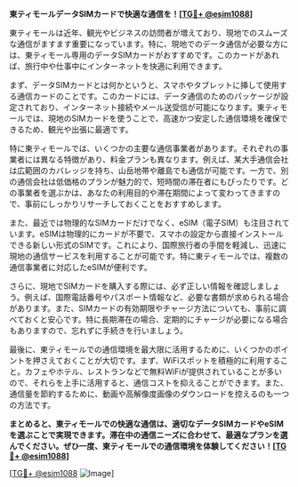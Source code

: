 **東ティモールデータSIMカードで快適な通信を！[[TG💪+ @esim1088](https://t.me/s/esim1088)]**

東ティモールは近年、観光やビジネスの訪問者が増えており、現地でのスムーズな通信がますます重要になっています。特に、現地でのデータ通信が必要な方には、東ティモール専用のデータSIMカードがおすすめです。このカードがあれば、旅行中や仕事中にインターネットを快適に利用できます。

まず、データSIMカードとは何かというと、スマホやタブレットに挿して使用する通信カードのことです。このカードには、データ通信のためのパッケージが設定されており、インターネット接続やメール送受信が可能になります。東ティモールでは、現地のSIMカードを使うことで、高速かつ安定した通信環境を確保できるため、観光や出張に最適です。

特に東ティモールでは、いくつかの主要な通信事業者があります。それぞれの事業者には異なる特徴があり、料金プランも異なります。例えば、某大手通信会社は広範囲のカバレッジを持ち、山岳地帯や離島でも通信が可能です。一方で、別の通信会社は低価格のプランが魅力的で、短時間の滞在者にもぴったりです。どの事業者を選ぶかは、あなたの利用目的や滞在期間によって変わってきますので、事前にしっかりリサーチしておくことをおすすめします。

また、最近では物理的なSIMカードだけでなく、eSIM（電子SIM）も注目されています。eSIMは物理的にカードが不要で、スマホの設定から直接インストールできる新しい形式のSIMです。これにより、国際旅行者の手間を軽減し、迅速に現地の通信サービスを利用することが可能です。特に東ティモールでは、複数の通信事業者に対応したeSIMが便利です。

さらに、現地でSIMカードを購入する際には、必ず正しい情報を確認しましょう。例えば、国際電話番号やパスポート情報など、必要な書類が求められる場合があります。また、SIMカードの有効期限やチャージ方法についても、事前に調べておくと安心です。特に長期滞在の場合、定期的にチャージが必要になる場合もありますので、忘れずに手続きを行いましょう。

最後に、東ティモールでの通信環境を最大限に活用するために、いくつかのポイントを押さえておくことが大切です。まず、WiFiスポットを積極的に利用すること。カフェやホテル、レストランなどで無料WiFiが提供されていることが多いので、それらを上手に活用すると、通信コストを抑えることができます。また、通信量を節約するために、動画や高解像度画像のダウンロードを控えるのも一つの方法です。

**まとめると、東ティモールでの快適な通信は、適切なデータSIMカードやeSIMを選ぶことで実現できます。滞在中の通信ニーズに合わせて、最適なプランを選んでください。ぜひ一度、東ティモールでの通信環境を体験してください！[[TG💪+ @esim1088](https://t.me/s/esim1088)]**

[[TG💪+ @esim1088](https://t.me/s/esim1088) ![Image](https://i.postimg.cc/Y0z9fWf4/image.png)]